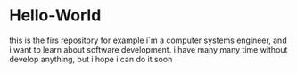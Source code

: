 # Hello-World
this is the firs repository for example
i´m a computer systems engineer, and i want to learn about software development. i have many many time without develop anything, but i hope i can do it soon
